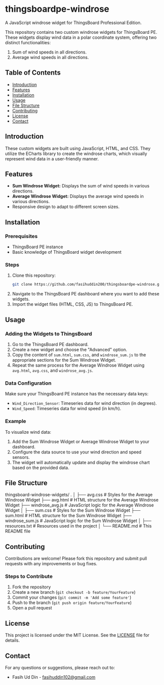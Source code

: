 # thingsboardpe-windrose
A JavaScript windrose widget for ThingsBoard Professional Edition.

This repository contains two custom windrose widgets for ThingsBoard PE. These widgets display wind data in a polar coordinate system, offering two distinct functionalities: 
1. Sum of wind speeds in all directions.
2. Average wind speeds in all directions.

## Table of Contents
- [Introduction](#introduction)
- [Features](#features)
- [Installation](#installation)
- [Usage](#usage)
- [File Structure](#file-structure)
- [Contributing](#contributing)
- [License](#license)
- [Contact](#contact)

## Introduction
These custom widgets are built using JavaScript, HTML, and CSS. They utilize the ECharts library to create the windrose charts, which visually represent wind data in a user-friendly manner.

## Features
- **Sum Windrose Widget:** Displays the sum of wind speeds in various directions.
- **Average Windrose Widget:** Displays the average wind speeds in various directions.
- Responsive design to adapt to different screen sizes.

## Installation
### Prerequisites
- ThingsBoard PE instance
- Basic knowledge of ThingsBoard widget development

### Steps
1. Clone this repository:
    ```sh
    git clone https://github.com/fasihuddin200/thingsboardpe-windrose.git
    ```
2. Navigate to the ThingsBoard PE dashboard where you want to add these widgets.
3. Import the widget files (HTML, CSS, JS) to ThingsBoard PE.

## Usage
### Adding the Widgets to ThingsBoard
1. Go to the ThingsBoard PE dashboard.
2. Create a new widget and choose the "Advanced" option.
3. Copy the content of `sum.html`, `sum.css`, and `windrose_sum.js` to the appropriate sections for the Sum Windrose Widget.
4. Repeat the same process for the Average Windrose Widget using `avg.html`, `avg.css`, and `windrose_avg.js`.

### Data Configuration
Make sure your ThingsBoard PE instance has the necessary data keys:
- `Wind_Direction_Sensor`: Timeseries data for wind direction (in degrees).
- `Wind_Speed`: Timeseries data for wind speed (in km/h).

### Example
To visualize wind data:
1. Add the Sum Windrose Widget or Average Windrose Widget to your dashboard.
2. Configure the data source to use your wind direction and speed sensors.
3. The widget will automatically update and display the windrose chart based on the provided data.

## File Structure
thingsboard-windrose-widgets/
.
│
├── avg.css           # Styles for the Average Windrose Widget
├── avg.html          # HTML structure for the Average Windrose Widget
├── windrose_avg.js   # JavaScript logic for the Average Windrose Widget
│
├── sum.css           # Styles for the Sum Windrose Widget
├── sum.html          # HTML structure for the Sum Windrose Widget
├── windrose_sum.js   # JavaScript logic for the Sum Windrose Widget
│
├── resources.txt      # Resources used in the project
│
└── README.md         # This README file

## Contributing
Contributions are welcome! Please fork this repository and submit pull requests with any improvements or bug fixes.

### Steps to Contribute
1. Fork the repository
2. Create a new branch (`git checkout -b feature/YourFeature`)
3. Commit your changes (`git commit -m 'Add some feature'`)
4. Push to the branch (`git push origin feature/YourFeature`)
5. Open a pull request

## License
This project is licensed under the MIT License. See the [LICENSE](LICENSE) file for details.

## Contact
For any questions or suggestions, please reach out to:
- Fasih Ud Din - [fasihuddin102@gmail.com](mailto:fasihuddin102@gmail.com)